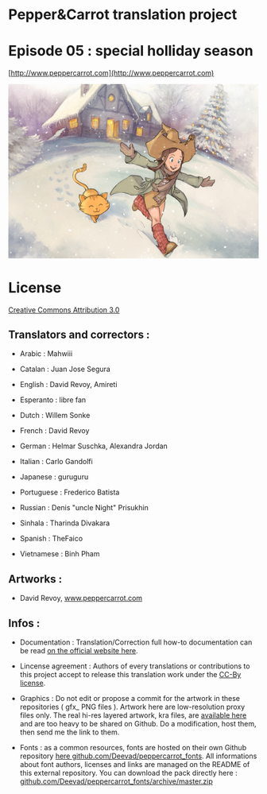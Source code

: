 ﻿# Pepper&Carrot translation project
# Episode 05 : special holliday season

[http://www.peppercarrot.com](http://www.peppercarrot.com)

![alt tag](gfx_Pepper-and-Carrot_by-David-Revoy_E05.png)


License
=======

[Creative Commons Attribution 3.0](https://creativecommons.org/licenses/by/3.0/)

## Translators and correctors :

* Arabic     : Mahwiii

* Catalan    : Juan Jose Segura

* English    : David Revoy, Amireti

* Esperanto  : libre fan

* Dutch      : Willem Sonke

* French     : David Revoy

* German     : Helmar Suschka, Alexandra Jordan

* Italian    : Carlo Gandolfi

* Japanese   : guruguru

* Portuguese : Frederico Batista

* Russian    : Denis "uncle Night" Prisukhin

* Sinhala    : Tharinda Divakara

* Spanish    : TheFaico

* Vietnamese : Binh Pham


## Artworks :

* David Revoy, www.peppercarrot.com


## Infos :

- Documentation : Translation/Correction full how-to documentation can be read [on the official website here](http://www.peppercarrot.com/fr/article267/how-to-add-a-translation-or-a-correction).

- Lincense agreement : Authors of every translations or contributions to this project accept to release this translation work under the [CC-By license](https://creativecommons.org/licenses/by/3.0/).

- Graphics : Do not edit or propose a commit for the artwork in these repositories ( gfx_ PNG files ). Artwork here are low-resolution proxy files only. The real hi-res layered artwork, kra files, are [available here](http://www.peppercarrot.com/en/static6/sources) and are too heavy to be shared on Github. Do a modification, host them, then send me the link to them.

- Fonts : as a common resources, fonts are hosted on their own Github repository [here  github.com/Deevad/peppercarrot_fonts](https://github.com/Deevad/peppercarrot_fonts). All informations about font authors, licenses and links are managed on the README of this external repository. You can download the pack directly here : [github.com/Deevad/peppercarrot_fonts/archive/master.zip](https://github.com/Deevad/peppercarrot_fonts/archive/master.zip)
